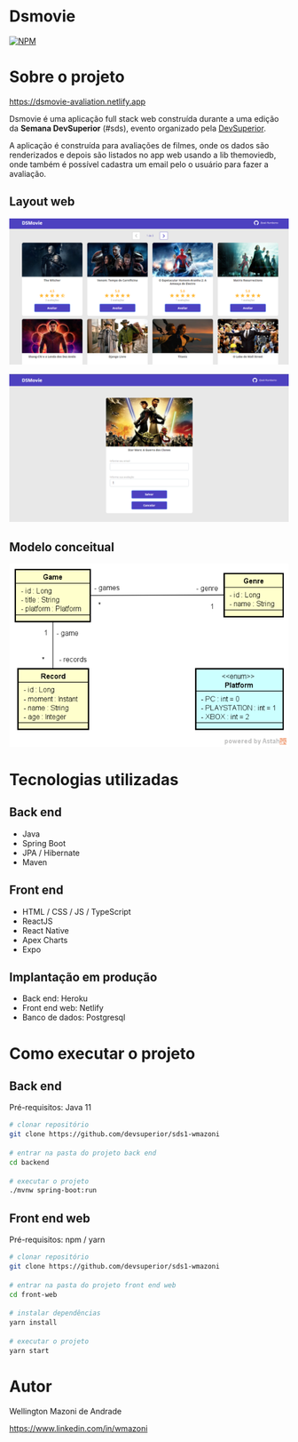 # Dsmovie 
[![NPM](https://img.shields.io/npm/l/react)](https://github.com/devsuperior/sds1-wmazoni/blob/master/LICENSE) 

# Sobre o projeto

https://dsmovie-avaliation.netlify.app

Dsmovie é uma aplicação full stack web construída durante a uma edição da **Semana DevSuperior** (#sds), evento organizado pela [DevSuperior](https://devsuperior.com "Site da DevSuperior").

A aplicação é construída para avaliações de filmes, onde os dados são renderizados e depois são listados no app web usando a lib themoviedb, onde também é possível cadastra um email pelo o usuário para fazer a avaliação.

## Layout web
![Web 1](https://github.com/Jose-Humberto-07/assests/blob/main/1.png)

![Web 2](https://github.com/Jose-Humberto-07/assests/blob/main/2.png)

## Modelo conceitual
![Modelo Conceitual](https://github.com/acenelio/assets/raw/main/sds1/modelo-conceitual.png)

# Tecnologias utilizadas
## Back end
- Java
- Spring Boot
- JPA / Hibernate
- Maven
## Front end
- HTML / CSS / JS / TypeScript
- ReactJS
- React Native
- Apex Charts
- Expo
## Implantação em produção
- Back end: Heroku
- Front end web: Netlify
- Banco de dados: Postgresql

# Como executar o projeto

## Back end
Pré-requisitos: Java 11

```bash
# clonar repositório
git clone https://github.com/devsuperior/sds1-wmazoni

# entrar na pasta do projeto back end
cd backend

# executar o projeto
./mvnw spring-boot:run
```

## Front end web
Pré-requisitos: npm / yarn

```bash
# clonar repositório
git clone https://github.com/devsuperior/sds1-wmazoni

# entrar na pasta do projeto front end web
cd front-web

# instalar dependências
yarn install

# executar o projeto
yarn start
```

# Autor

Wellington Mazoni de Andrade

https://www.linkedin.com/in/wmazoni

